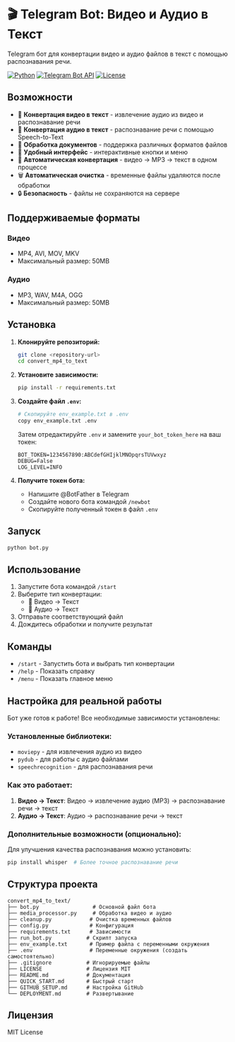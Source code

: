 # 🎬 Telegram Bot: Видео и Аудио в Текст

Telegram бот для конвертации видео и аудио файлов в текст с помощью распознавания речи.

[![Python](https://img.shields.io/badge/Python-3.10+-blue.svg)](https://python.org)
[![Telegram Bot API](https://img.shields.io/badge/Telegram-Bot%20API-blue.svg)](https://core.telegram.org/bots/api)
[![License](https://img.shields.io/badge/License-MIT-green.svg)](LICENSE)

## Возможности

- 🎥 **Конвертация видео в текст** - извлечение аудио из видео и распознавание речи
- 🎵 **Конвертация аудио в текст** - распознавание речи с помощью Speech-to-Text
- 📄 **Обработка документов** - поддержка различных форматов файлов
- 📱 **Удобный интерфейс** - интерактивные кнопки и меню
- 🔄 **Автоматическая конвертация** - видео → MP3 → текст в одном процессе
- 🗑️ **Автоматическая очистка** - временные файлы удаляются после обработки
- 🔒 **Безопасность** - файлы не сохраняются на сервере

## Поддерживаемые форматы

### Видео
- MP4, AVI, MOV, MKV
- Максимальный размер: 50MB

### Аудио
- MP3, WAV, M4A, OGG
- Максимальный размер: 50MB

## Установка

1. **Клонируйте репозиторий:**
   ```bash
   git clone <repository-url>
   cd convert_mp4_to_text
   ```

2. **Установите зависимости:**
   ```bash
   pip install -r requirements.txt
   ```

3. **Создайте файл `.env`:**
   ```bash
   # Скопируйте env_example.txt в .env
   copy env_example.txt .env
   ```
   
   Затем отредактируйте `.env` и замените `your_bot_token_here` на ваш токен:
   ```env
   BOT_TOKEN=1234567890:ABCdefGHIjklMNOpqrsTUVwxyz
   DEBUG=False
   LOG_LEVEL=INFO
   ```

4. **Получите токен бота:**
   - Напишите @BotFather в Telegram
   - Создайте нового бота командой `/newbot`
   - Скопируйте полученный токен в файл `.env`

## Запуск

```bash
python bot.py
```

## Использование

1. Запустите бота командой `/start`
2. Выберите тип конвертации:
   - 🎥 Видео → Текст
   - 🎵 Аудио → Текст
3. Отправьте соответствующий файл
4. Дождитесь обработки и получите результат

## Команды

- `/start` - Запустить бота и выбрать тип конвертации
- `/help` - Показать справку
- `/menu` - Показать главное меню

## Настройка для реальной работы

Бот уже готов к работе! Все необходимые зависимости установлены:

### Установленные библиотеки:
- `moviepy` - для извлечения аудио из видео
- `pydub` - для работы с аудио файлами
- `speechrecognition` - для распознавания речи

### Как это работает:
1. **Видео → Текст**: Видео → извлечение аудио (MP3) → распознавание речи → текст
2. **Аудио → Текст**: Аудио → распознавание речи → текст

### Дополнительные возможности (опционально):
Для улучшения качества распознавания можно установить:
```bash
pip install whisper  # Более точное распознавание речи
```

## Структура проекта

```
convert_mp4_to_text/
├── bot.py                 # Основной файл бота
├── media_processor.py     # Обработка видео и аудио
├── cleanup.py            # Очистка временных файлов
├── config.py             # Конфигурация
├── requirements.txt      # Зависимости
├── run_bot.py           # Скрипт запуска
├── env_example.txt       # Пример файла с переменными окружения
├── .env                  # Переменные окружения (создать самостоятельно)
├── .gitignore           # Игнорируемые файлы
├── LICENSE              # Лицензия MIT
├── README.md            # Документация
├── QUICK_START.md       # Быстрый старт
├── GITHUB_SETUP.md      # Настройка GitHub
└── DEPLOYMENT.md        # Развертывание
```

## Лицензия

MIT License
